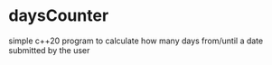 # daysCounter
simple c++20 program to calculate how many days from/until a date submitted by the user

